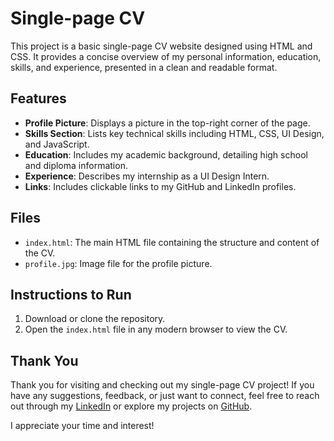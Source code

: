 # Single-page CV

This project is a basic single-page CV website designed using HTML and CSS. It provides a concise overview of my personal information, education, skills, and experience, presented in a clean and readable format.

## Features

- **Profile Picture**: Displays a picture in the top-right corner of the page.
- **Skills Section**: Lists key technical skills including HTML, CSS, UI Design, and JavaScript.
- **Education**: Includes my academic background, detailing high school and diploma information.
- **Experience**: Describes my internship as a UI Design Intern.
- **Links**: Includes clickable links to my GitHub and LinkedIn profiles.

## Files

- `index.html`: The main HTML file containing the structure and content of the CV.
- `profile.jpg`: Image file for the profile picture.
  
## Instructions to Run

1. Download or clone the repository.
2. Open the `index.html` file in any modern browser to view the CV.

## Thank You

Thank you for visiting and checking out my single-page CV project! If you have any suggestions, feedback, or just want to connect, feel free to reach out through my [LinkedIn](www.linkedin.com/in/mohammed-aazam) or explore my projects on [GitHub](https://github.com/MohammedAazam?tab=repositories).

I appreciate your time and interest!

